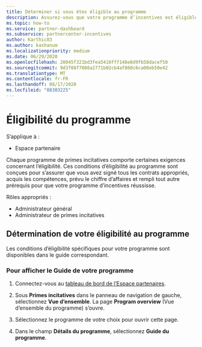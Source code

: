 ```yaml
---
title: Déterminer si vous êtes éligible au programme
description: Assurez-vous que votre programme d’incentives est éligible pour que vous puissiez être payé.
ms.topic: how-to
ms.service: partner-dashboard
ms.subservice: partnercenter-incentives
author: Karthic83
ms.author: kashanum
ms.localizationpriority: medium
ms.date: 06/29/2020
ms.openlocfilehash: 20045f321bd3fea5410fff148e8d9fb58dacef50
ms.sourcegitcommit: 9d3f88f7008a2771b02cb4af860c6ca00eb50e42
ms.translationtype: MT
ms.contentlocale: fr-FR
ms.lasthandoff: 08/17/2020
ms.locfileid: "88303225"
---
```

# <a name="program-eligibility"></a>Éligibilité du programme

S’applique à :

- Espace partenaire

Chaque programme de primes incitatives comporte certaines exigences concernant l’éligibilité. Ces conditions d’éligibilité au programme sont conçues pour s’assurer que vous avez signé tous les contrats appropriés, acquis les compétences, prévu le chiffre d’affaires et rempli tout autre prérequis pour que votre programme d’incentives réussisse.

Rôles appropriés :

- Administrateur général
- Administrateur de primes incitatives

## <a name="determining-your-program-eligibility"></a>Détermination de votre éligibilité au programme

Les conditions d’éligibilité spécifiques pour votre programme sont disponibles dans le guide correspondant. 

### <a name="to-see-your-program-guide"></a>Pour afficher le Guide de votre programme

1. Connectez-vous au [tableau de bord de l’Espace partenaires](https://partner.microsoft.com/dashboard/).

2. Sous **Primes incitatives** dans le panneau de navigation de gauche, sélectionnez **Vue d’ensemble**. La page **Program overview** (Vue d’ensemble du programme) s’ouvre.

3. Sélectionnez le programme de votre choix pour ouvrir cette page.

4. Dans le champ **Détails du programme**, sélectionnez **Guide du programme**.
